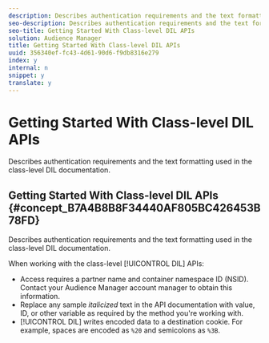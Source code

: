```yaml
---
description: Describes authentication requirements and the text formatting used in the class-level DIL documentation.
seo-description: Describes authentication requirements and the text formatting used in the class-level DIL documentation.
seo-title: Getting Started With Class-level DIL APIs
solution: Audience Manager
title: Getting Started With Class-level DIL APIs
uuid: 356340ef-fc43-4d61-90d6-f9db8316e279
index: y
internal: n
snippet: y
translate: y
---
```


# Getting Started With Class-level DIL APIs

Describes authentication requirements and the text formatting used in the class-level DIL documentation.

## Getting Started With Class-level DIL APIs {#concept_B7A4B8B8F34440AF805BC426453B78FD}

Describes authentication requirements and the text formatting used in the class-level 
<wintitle>
  DIL
</wintitle> documentation.


<!-- c_class_start.xml -->


When working with the class-level [!UICONTROL DIL] APIs: 
* Access requires a partner name and container namespace ID (NSID). Contact your Audience Manager account manager to obtain this information.
* Replace any sample *italicized* text in the API documentation with value, ID, or other variable as required by the method you're working with.
* [!UICONTROL DIL] writes encoded data to a destination cookie. For example, spaces are encoded as `%20` and semicolons as `%3B`.



